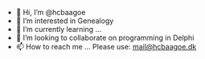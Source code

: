 - 👋 Hi, I’m @hcbaagoe
- 👀 I’m interested in Genealogy
- 🌱 I’m currently learning ...
- 💞️ I’m looking to collaborate on programming in Delphi
- 📫 How to reach me ... Please use: mail@hcbaagoe.dk

<!---
hcbaagoe/hcbaagoe is a ✨ special ✨ repository because its `README.md` (this file) appears on your GitHub profile.
You can click the Preview link to take a look at your changes.
--->
